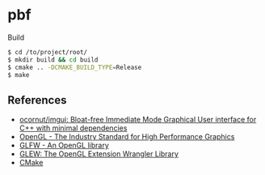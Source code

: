 # pbf

Build

```bash
$ cd /to/project/root/
$ mkdir build && cd build
$ cmake .. -DCMAKE_BUILD_TYPE=Release
$ make
```

## References

- [ocornut/imgui: Bloat-free Immediate Mode Graphical User interface for C++ with minimal dependencies](https://github.com/ocornut/imgui)
- [OpenGL - The Industry Standard for High Performance Graphics](https://www.opengl.org/)
- [GLFW - An OpenGL library](http://www.glfw.org/)
- [GLEW: The OpenGL Extension Wrangler Library](http://glew.sourceforge.net/)
- [CMake](https://cmake.org/)

